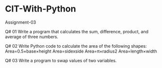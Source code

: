 # CIT-With-Python
Assignment-03

Q# 01 Write a program that calculates the sum, difference, product, and average of three numbers.

Q# 02 Write Python code to calculate the area of the following shapes:
Area=0.5​×base×height
Area=sidexside
Area=π×radius2
Area=length×width

Q# 03 Write a program to swap values of two variables.
